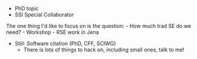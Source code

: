 - PhD topic
- SSI Special Collaborator

The one thing I'd like to focus on is the question:
	- How much trad SE do we need?
	- Workshop
	- RSE work in Jena

- Still: Software citation (PhD, CFF, SCIWG)
	- There is lots of things to hack on, including small ones, talk to me!
